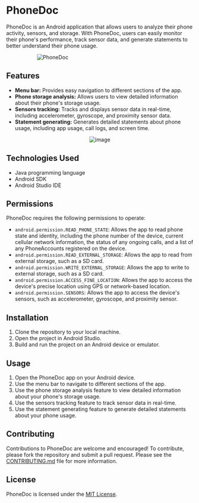 # PhoneDoc

PhoneDoc is an Android application that allows users to analyze their phone activity, sensors, and storage. With PhoneDoc, users can easily monitor their phone's performance, track sensor data, and generate statements to better understand their phone usage.


<div align="center" style="width:250;">
  
![PhoneDoc](https://github.com/snawaza243/phone-doc-app/assets/91892524/13a85b99-4046-4a2d-9d6e-7cfeb5024b60)


</div>

## Features

- **Menu bar:** Provides easy navigation to different sections of the app.
- **Phone storage analysis:** Allows users to view detailed information about their phone's storage usage.
- **Sensors tracking:** Tracks and displays sensor data in real-time, including accelerometer, gyroscope, and proximity sensor data.
- **Statement generating:** Generates detailed statements about phone usage, including app usage, call logs, and screen time.



<div align="center">
  
![image](https://github.com/snawaza243/phone-doc-app/assets/91892524/c24043cd-8ffe-4eee-bd1a-1834756f1518)
  
</div>

## Technologies Used

- Java programming language
- Android SDK
- Android Studio IDE

## Permissions

PhoneDoc requires the following permissions to operate:

- `android.permission.READ_PHONE_STATE`: Allows the app to read phone state and identity, including the phone number of the device, current cellular network information, the status of any ongoing calls, and a list of any PhoneAccounts registered on the device.
- `android.permission.READ_EXTERNAL_STORAGE`: Allows the app to read from external storage, such as a SD card.
- `android.permission.WRITE_EXTERNAL_STORAGE`: Allows the app to write to external storage, such as a SD card.
- `android.permission.ACCESS_FINE_LOCATION`: Allows the app to access the device's precise location using GPS or network-based location.
- `android.permission.SENSORS`: Allows the app to access the device's sensors, such as accelerometer, gyroscope, and proximity sensor.

## Installation

1. Clone the repository to your local machine.
2. Open the project in Android Studio.
3. Build and run the project on an Android device or emulator.

## Usage

1. Open the PhoneDoc app on your Android device.
2. Use the menu bar to navigate to different sections of the app.
3. Use the phone storage analysis feature to view detailed information about your phone's storage usage.
4. Use the sensors tracking feature to track sensor data in real-time.
5. Use the statement generating feature to generate detailed statements about your phone usage.

## Contributing

Contributions to PhoneDoc are welcome and encouraged! To contribute, please fork the repository and submit a pull request. Please see the [CONTRIBUTING.md](CONTRIBUTING.md) file for more information.

## License

PhoneDoc is licensed under the [MIT License](LICENSE).
